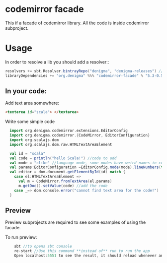 codemirror facade
=================

This if a facade of codemirror library. All the code is inside codemirror subproject.

Usage
=====

In order to resolve a lib you should add a resolver::
```scala
resolvers += sbt.Resolver.bintrayRepo("denigma", "denigma-releases") //add resolver
libraryDependencies += "org.denigma" %%% "codemirror-facade" % "5.3-0.5" //add dependency
```

In your code:
-------------

Add text area somewhere:

```html
<textarea id="scala"> </textarea>
```

Write some simple code 

```scala
  import org.denigma.codemirror.extensions.EditorConfig
  import org.denigma.codemirror.{CodeMirror, EditorConfiguration}
  import org.scalajs.dom
  import org.scalajs.dom.raw.HTMLTextAreaElement

  val id = "scala"
  val code = println("hello Scala!") //code to add
  val mode = "clike" //language mode, some modes have weird names in codemirror
  val params:EditorConfiguration =EditorConfig.mode(mode).lineNumbers(true) //config
  val editor = dom.document.getElementById(id) match {
    case el:HTMLTextAreaElement =>
      val m = CodeMirror.fromTextArea(el,params)
      m.getDoc().setValue(code) //add the code
    case _=> dom.console.error("cannot find text area for the code!")
  }
```


Preview
-------

Preview subprojects are required to see some examples of using the facade.

To run preview:
```sbt
    sbt //to opens sbt console
    re-start //Use this command **instead of** run to run the app
    Open localhost:5551 to see the result, it should reload whenever any sources are changed
```
